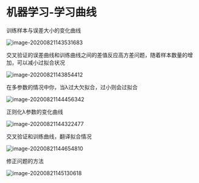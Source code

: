 # 机器学习-学习曲线

训练样本与误差大小的变化曲线

![image-20200821143531683](D:\Repositories\markdown_note\images\image-20200821143531683.png)

交叉验证的误差曲线和训练曲线之间的差值反应高方差问题，随着样本数量的增加，可以减小过拟合状况

![image-20200821143854412](D:\Repositories\markdown_note\images\image-20200821143854412.png)

在多参数的情况中你，当λ过大欠拟合，过小则会过拟合

![image-20200821144456342](D:\Repositories\markdown_note\images\image-20200821144456342.png)

正则化λ参数的变化曲线

![image-20200821144322477](D:\Repositories\markdown_note\images\image-20200821144322477.png)

交叉验证和训练曲线，翻译拟合情况

![image-20200821144654810](D:\Repositories\markdown_note\images\image-20200821144654810.png)

修正问题的方法

![image-20200821145130618](D:\Repositories\markdown_note\images\image-20200821145130618.png)